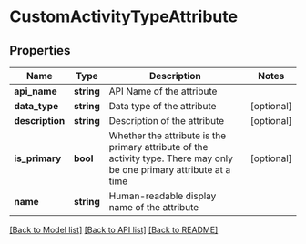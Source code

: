 # CustomActivityTypeAttribute

## Properties

Name | Type | Description | Notes
------------ | ------------- | ------------- | -------------
**api_name** | **string** | API Name of the attribute |
**data_type** | **string** | Data type of the attribute | [optional]
**description** | **string** | Description of the attribute | [optional]
**is_primary** | **bool** | Whether the attribute is the primary attribute of the activity type.  There may only be one primary attribute at a time | [optional]
**name** | **string** | Human-readable display name of the attribute |

[[Back to Model list]](../../README.md#models) [[Back to API list]](../../README.md#endpoints) [[Back to README]](../../README.md)
